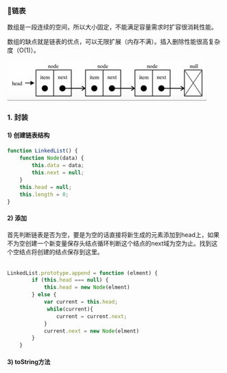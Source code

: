 ### 🔗链表 

数组是一段连续的空间，所以大小固定，不能满足容量需求时扩容很消耗性能。

数组的缺点就是链表的优点，可以无限扩展（内存不满）。插入删除性能很高复杂度（O(1)）。

![链表结构](./img/linkedList.png)

### 1. 封装 

#### 1) 创建链表结构


```js
function LinkedList() {
    function Node(data) {
        this.data = data;
        this.next = null;
    }
    this.head = null;
    this.length = 0;
}
```

#### 2) 添加

首先判断链表是否为空，要是为空的话直接将新生成的元素添加到head上，如果不为空创建一个新变量保存头结点循环判断这个结点的next域为空为止。找到这个空结点将创建的结点保存到这里。

```js

LinkedList.prototype.append = function (elment) {
        if (this.head === null) {
            this.head = new Node(elment)
        } else {
            var current = this.head;
             while(current){
                current = current.next;
            }
            current.next = new Node(elment)
        }
    }
```

#### 3) toString方法

```js


```

